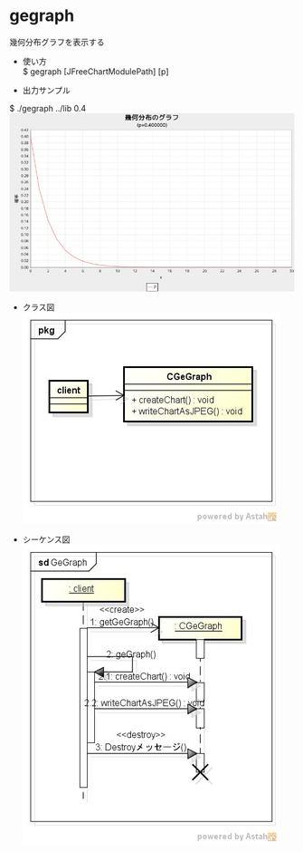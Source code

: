gegraph
=======
幾何分布グラフを表示する

* 使い方  
$ gegraph [JFreeChartModulePath] [p]

* 出力サンプル  

$ ./gegraph ../lib 	0.4  
![gegraph](images/geGraph.jpg)

* クラス図  
![gegraph](images/pkgGeGraph.jpg)

* シーケンス図  
![gegraph](images/sdGeGraph.jpg)

